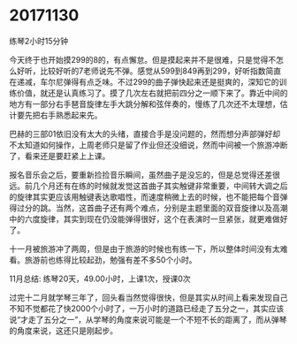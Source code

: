 # 20171130

练琴2小时15分钟

今天终于也开始摸299的8的，有点懈怠。但是摸起来并不是很难，只是觉得不怎么好听，比较好听的7老师说先不弹。感觉从599到849再到299，好听指数简直在递减，车尔尼弹得有点乏味。不过299的曲子弹快起来还是挺爽的，深知它的训练价值，就还是认真练习了。摸了几次左右就把前四分之一顺下来了。靠近中间的地方有一部分右手琶音旋律左手大跳分解和弦伴奏的，慢练了几次还不太理想，估计要先把右手熟悉起来先。

巴赫的三部01依旧没有太大的头绪，直接合手是没问题的，然而想分声部弹好却不太知道如何操作，上周老师只是留了作业但还没细说，然而中间被一个旅游冲断了，看来还是要赶紧上上课。

报名音乐会之后，要重新捡捡音乐瞬间，虽然曲子是没忘的，但是总觉得还差很远。前几个月还有在练的时候就发觉这首曲子其实触键非常重要，中间转大调之后的旋律其实更应该用触键表达歌唱性，而速度稍微上去的时候，也不能把每个音弹得过分的跳。当然，这首曲子还有两个难点，分别是主题里面的双音旋律以及高潮中的六度旋律，其实到现在仍没能弹得很好，这个在表演时一旦紧张，就更难做好了。

十一月被旅游冲了两周，但是由于旅游的时候也有练一下，所以整体时间没有太难看。旅游前也练得比较起劲，勉强有差不多50个小时。

11月总结: 练琴20天，49.00小时，上课1次，授课0次

过完十二月就学琴三年了，回头看当然觉得很快，但是其实从时间上看来发现自己不知不觉都花了快2000个小时了，一万小时的道路已经走了五分之一，其实应该说“才走了五分之一”，从学琴的角度来说可能是一个不短不长的距离了，而从弹琴的角度来说，这还只是刚起步。
